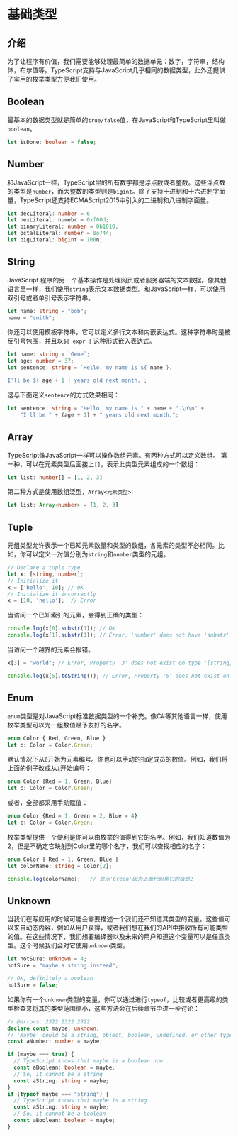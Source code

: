 # 基础类型

## 介绍

为了让程序有价值，我们需要能够处理最简单的数据单元：数字，字符串，结构体，布尔值等。TypeScript支持与JavaScript几乎相同的数据类型，此外还提供了实用的枚举类型方便我们使用。

## Boolean

最基本的数据类型就是简单的`true/false`值，在JavaScript和TypeScript里叫做`boolean`。

```ts
let isDone: boolean = false;
```

## Number

和JavaScript一样，TypeScript里的所有数字都是浮点数或者整数。这些浮点数的类型是`number`，而大整数的类型则是`bigint`。除了支持十进制和十六进制字面量，TypeScript还支持ECMAScript2015中引入的二进制和八进制字面量。

```ts
let decLiteral: number = 6
let hexLiteral: numebr = 0xf00d;
let binaryLiteral: number = 0b1010;
let octalLiteral: number = 0o744;
let bigLiteral: bigint = 100n; 
```

## String

JavaScript 程序的另一个基本操作是处理网页或者服务器端的文本数据。像其他语言里一样，我们使用`string`表示文本数据类型。和JavaScript一样，可以使用双引号或者单引号表示字符串。

```ts
let name: string = "bob";
name = "smith";
```

你还可以使用模板字符串，它可以定义多行文本和内嵌表达式。这种字符串时是被反引号包围，并且以`${ expr }` 这种形式嵌入表达式。

```ts
let name: string = `Gene`;
let age: number = 37;
let sentence: string = `Hello, my name is ${ name }.

I'll be ${ age + 1 } years old next month.`;
```

这与下面定义`sentence`的方式效果相同：

```ts
let sentence: string = "Hello, my name is " + name + ".\n\n" +
    "I'll be " + (age + 1) + " years old next month.";

```

## Array

TypeScript像JavaScript一样可以操作数组元素。有两种方式可以定义数组。
第一种，可以在元素类型后面接上`[]`，表示此类型元素组成的一个数组：

```ts
let list: number[] = [1, 2, 3]
```

第二种方式是使用数组泛型，`Array<元素类型>`:

```ts
let list: Array<number> = [1, 2, 3]
```


## Tuple

元组类型允许表示一个已知元素数量和类型的数组，各元素的类型不必相同。比如，你可以定义一对值分别为`string`和`number`类型的元组。

```ts
// Declare a tuple type
let x: [string, number];
// Initialize it
x = ['hello', 10]; // OK
// Initialize it incorrectly
x = [10, 'hello'];  // Error
```

当访问一个已知索引的元素，会得到正确的类型：

```ts
console.log(x[0].substr(1)); // OK
console.log(x[1].substr(1)); // Error, 'number' does not have 'substr'

```

当访问一个越界的元素会报错。

```ts
x[3] = "world"; // Error, Property '3' does not exist on type '[string, number]'.

console.log(x[5].toString()); // Error, Property '5' does not exist on type '[string, number]'.

```

## Enum

`enum`类型是对JavaScript标准数据类型的一个补充。像C#等其他语言一样，使用枚举类型可以为一组数值赋予友好的名字。

```ts
enum Color { Red, Green, Blue }
let c: Color = Color.Green;
```
默认情况下从`0`开始为元素编号。你也可以手动的指定成员的数值。例如，我们将上面的例子改成从`1`开始编号：

```ts
enum Color {Red = 1, Green, Blue}
let c: Color = Color.Green;
```

或者，全部都采用手动赋值：

```ts
enum Color {Red = 1, Green = 2, Blue = 4}
let c: Color = Color.Green;
```

枚举类型提供一个便利是你可以由枚举的值得到它的名字。例如，我们知道数值为2，但是不确定它映射到Color里的哪个名字，我们可以查找相应的名字：

```ts
enum Color { Red = 1, Green, Blue }
let colorName: string = Color[2];

console.log(colorName);   // 显示'Green'因为上面代码里它的值是2
```

## Unknown

当我们在写应用的时候可能会需要描述一个我们还不知道其类型的变量。这些值可以来自动态内容，例如从用户获得，或者我们想在我们的API中接收所有可能类型的值。在这些情况下，我们想要编译器以及未来的用户知道这个变量可以是任意类型。这个时候我们会对它使用`unknown`类型。

```ts
let notSure: unknown = 4;
notSure = "maybe a string instead";

// OK, definitely a boolean
notSure = false;
```

如果你有一个`unknown`类型的变量，你可以通过进行`typeof`，比较或者更高级的类型检查来将其的类型范围缩小，这些方法会在后续章节中进一步讨论：

```ts
// @errors: 2322 2322 2322
declare const maybe: unknown;
// 'maybe' could be a string, object, boolean, undefined, or other types
const aNumber: number = maybe;

if (maybe === true) {
  // TypeScript knows that maybe is a boolean now
  const aBoolean: boolean = maybe;
  // So, it cannot be a string
  const aString: string = maybe;
}
if (typeof maybe === "string") {
  // TypeScript knows that maybe is a string
  const aString: string = maybe;
  // So, it cannot be a boolean
  const aBoolean: boolean = maybe;
}
```